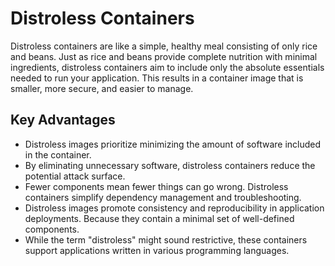 # Distroless Containers
Distroless containers are like a simple, healthy meal consisting of only rice and beans. Just as rice and beans provide complete nutrition with minimal ingredients, distroless containers aim to include only the absolute essentials needed to run your application. This results in a container image that is smaller, more secure, and easier to manage.

## Key Advantages

- Distroless images prioritize minimizing the amount of software included in the container.
- By eliminating unnecessary software, distroless containers reduce the potential attack surface.
- Fewer components mean fewer things can go wrong. Distroless containers simplify dependency management and troubleshooting.
- Distroless images promote consistency and reproducibility in application deployments. Because they contain a minimal set of well-defined components.
- While the term "distroless" might sound restrictive, these containers support applications written in various programming languages.

